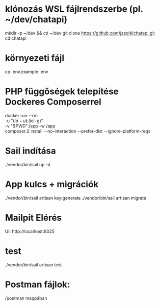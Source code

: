 # klónozás WSL fájlrendszerbe (pl. ~/dev/chatapi)

mkdir -p ~/dev && cd ~/dev
git clone https://github.com/jzsolti/chatapi.git
cd chatapi

# környezeti fájl

cp .env.example .env

# PHP függőségek telepítése Dockeres Composerrel

docker run --rm \
 -u "$(id -u):$(id -g)" \
 -v "$PWD":/app -w /app \
 composer:2 install --no-interaction --prefer-dist --ignore-platform-reqs

# Sail indítása

./vendor/bin/sail up -d

# App kulcs + migrációk

./vendor/bin/sail artisan key:generate
./vendor/bin/sail artisan migrate

# Mailpit Elérés

UI: http://localhost:8025

# test

./vendor/bin/sail artisan test

# Postman fájlok:

/postman mappában

